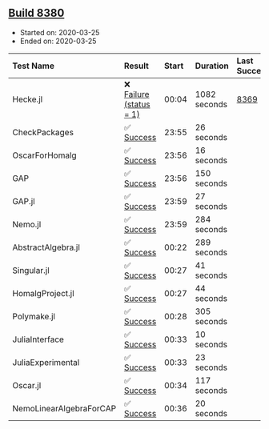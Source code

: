 ## [Build 8380](https://oscarci.mathematik.uni-kl.de/job/oscar/8380/)

* Started on: 2020-03-25
* Ended on: 2020-03-25

| Test Name    | Result | Start | Duration | Last Success | First Failure |
|:-------------|:-------|:------|:---------|:-------------|:--------------|
| Hecke.jl | ❌ [Failure (status = 1)](https://oscarci.mathematik.uni-kl.de/job/oscar/8380/artifact/logs/build-8380/Hecke.jl.log) | 00:04 | 1082 seconds | [8369](https://oscarci.mathematik.uni-kl.de/job/oscar/8369/) | [8370](https://oscarci.mathematik.uni-kl.de/job/oscar/8370/) |
| CheckPackages | ✅ [Success](https://oscarci.mathematik.uni-kl.de/job/oscar/8380/artifact/logs/build-8380/CheckPackages.log) | 23:55 | 26 seconds |  |  |
| OscarForHomalg | ✅ [Success](https://oscarci.mathematik.uni-kl.de/job/oscar/8380/artifact/logs/build-8380/OscarForHomalg.log) | 23:56 | 16 seconds |  |  |
| GAP | ✅ [Success](https://oscarci.mathematik.uni-kl.de/job/oscar/8380/artifact/logs/build-8380/GAP.log) | 23:56 | 150 seconds |  |  |
| GAP.jl | ✅ [Success](https://oscarci.mathematik.uni-kl.de/job/oscar/8380/artifact/logs/build-8380/GAP.jl.log) | 23:59 | 27 seconds |  |  |
| Nemo.jl | ✅ [Success](https://oscarci.mathematik.uni-kl.de/job/oscar/8380/artifact/logs/build-8380/Nemo.jl.log) | 23:59 | 284 seconds |  |  |
| AbstractAlgebra.jl | ✅ [Success](https://oscarci.mathematik.uni-kl.de/job/oscar/8380/artifact/logs/build-8380/AbstractAlgebra.jl.log) | 00:22 | 289 seconds |  |  |
| Singular.jl | ✅ [Success](https://oscarci.mathematik.uni-kl.de/job/oscar/8380/artifact/logs/build-8380/Singular.jl.log) | 00:27 | 41 seconds |  |  |
| HomalgProject.jl | ✅ [Success](https://oscarci.mathematik.uni-kl.de/job/oscar/8380/artifact/logs/build-8380/HomalgProject.jl.log) | 00:27 | 44 seconds |  |  |
| Polymake.jl | ✅ [Success](https://oscarci.mathematik.uni-kl.de/job/oscar/8380/artifact/logs/build-8380/Polymake.jl.log) | 00:28 | 305 seconds |  |  |
| JuliaInterface | ✅ [Success](https://oscarci.mathematik.uni-kl.de/job/oscar/8380/artifact/logs/build-8380/JuliaInterface.log) | 00:33 | 10 seconds |  |  |
| JuliaExperimental | ✅ [Success](https://oscarci.mathematik.uni-kl.de/job/oscar/8380/artifact/logs/build-8380/JuliaExperimental.log) | 00:33 | 23 seconds |  |  |
| Oscar.jl | ✅ [Success](https://oscarci.mathematik.uni-kl.de/job/oscar/8380/artifact/logs/build-8380/Oscar.jl.log) | 00:34 | 117 seconds |  |  |
| NemoLinearAlgebraForCAP | ✅ [Success](https://oscarci.mathematik.uni-kl.de/job/oscar/8380/artifact/logs/build-8380/NemoLinearAlgebraForCAP.log) | 00:36 | 20 seconds |  |  |
